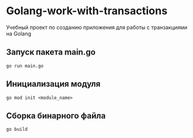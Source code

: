 # Golang-work-with-transactions
Учебный проект по созданию приложения для работы с транзакциями на Golang

## Запуск пакета main.go
```
go run main.go
```

## Инициализация модуля
```
go mod init <module_name>
```

## Сборка бинарного файла
```
go build
```